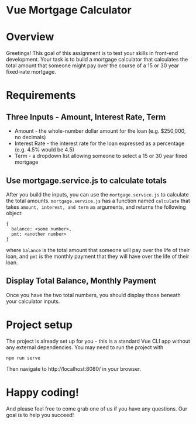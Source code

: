 # Vue Mortgage Calculator

# Overview

Greetings! This goal of this assignment is to test your skills in front-end development.
Your task is to build a mortgage calculator that calculates the total amount that someone
might pay over the course of a 15 or 30 year fixed-rate mortgage.

# Requirements

## Three Inputs - Amount, Interest Rate, Term

- Amount - the whole-number dollar amount for the loan (e.g. \$250,000, no decimals)
- Interest Rate - the interest rate for the loan expressed as a percentage (e.g. 4.5% would be 4.5)
- Term - a dropdown list allowing someone to select a 15 or 30 year fixed mortgage

## Use mortgage.service.js to calculate totals

After you build the inputs, you can use the `mortgage.service.js` to calculate the total amounts.
`mortgage.service.js` has a function named `calculate` that takes `amount, interest, and term`
as arguments, and returns the following object:

```
{
  balance: <some number>,
  pmt: <another number>
}
```

where `balance` is the total amount that someone will pay over the life of their loan, and `pmt`
is the monthly payment that they will have over the life of their loan.

## Display Total Balance, Monthly Payment

Once you have the two total numbers, you should display those beneath your calculator inputs.

# Project setup

The project is already set up for you - this is a standard Vue CLI app without any external
dependencies. You may need to run the project with

```
npm run serve
```

Then navigate to http://localhost:8080/ in your browser.

# Happy coding!

And please feel free to come grab one of us if you have any questions. Our goal is to help you succeed!

